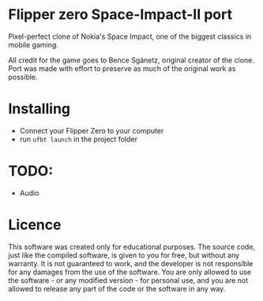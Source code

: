 # Flipper zero Space-Impact-II port
Pixel-perfect clone of Nokia's Space Impact, one of the biggest classics in mobile gaming.

All credit for the game goes to Bence Sgánetz, original creator of the clone. Port was made with effort to preserve as much of the
original work as possible.

# Installing
* Connect your Flipper Zero to your computer
* run `ufbt launch` in the project folder

# TODO:
* Audio

# Licence
This software was created only for educational purposes. The source code, just like the compiled software, is given to you for free, but without any warranty. It is not guaranteed to work, and the developer is not responsible for any damages from the use of the software. You are only allowed to use the software - or any modified version - for personal use, and you are not allowed to release any part of the code or the software in any way.
